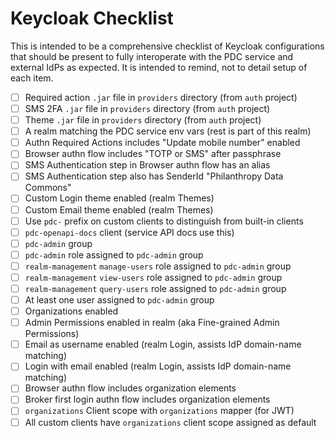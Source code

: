 # Keycloak Checklist

This is intended to be a comprehensive checklist of Keycloak configurations that
should be present to fully interoperate with the PDC service and external IdPs
as expected. It is intended to remind, not to detail setup of each item.

- [ ] Required action `.jar` file in `providers` directory (from `auth` project)
- [ ] SMS 2FA `.jar` file in `providers` directory (from `auth` project)
- [ ] Theme `.jar` file in `providers` directory (from `auth` project)
- [ ] A realm matching the PDC service env vars (rest is part of this realm)
- [ ] Authn Required Actions includes "Update mobile number" enabled
- [ ] Browser authn flow includes "TOTP or SMS" after passphrase
- [ ] SMS Authentication step in Browser authn flow has an alias
- [ ] SMS Authentication step also has SenderId "Philanthropy Data Commons"
- [ ] Custom Login theme enabled (realm Themes)
- [ ] Custom Email theme enabled (realm Themes)
- [ ] Use `pdc-` prefix on custom clients to distinguish from built-in clients
- [ ] `pdc-openapi-docs` client (service API docs use this)
- [ ] `pdc-admin` group
- [ ] `pdc-admin` role assigned to `pdc-admin` group
- [ ] `realm-management` `manage-users` role assigned to `pdc-admin` group
- [ ] `realm-management` `view-users` role assigned to `pdc-admin` group
- [ ] `realm-management` `query-users` role assigned to `pdc-admin` group
- [ ] At least one user assigned to `pdc-admin` group
- [ ] Organizations enabled
- [ ] Admin Permissions enabled in realm (aka Fine-grained Admin Permissions)
- [ ] Email as username enabled (realm Login, assists IdP domain-name matching)
- [ ] Login with email enabled (realm Login, assists IdP domain-name matching)
- [ ] Browser authn flow includes organization elements
- [ ] Broker first login authn flow includes organization elements
- [ ] `organizations` Client scope with `organizations` mapper (for JWT)
- [ ] All custom clients have `organizations` client scope assigned as default
